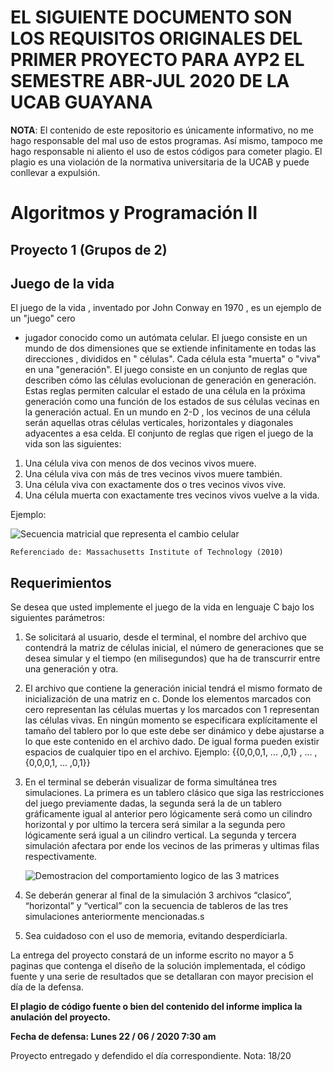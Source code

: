 # EL SIGUIENTE DOCUMENTO SON LOS REQUISITOS ORIGINALES DEL PRIMER PROYECTO PARA AYP2 EL SEMESTRE ABR-JUL 2020 DE LA UCAB GUAYANA

**NOTA**: El contenido de este repositorio es únicamente informativo, no me hago responsable del mal uso de estos programas.
Así mismo, tampoco me hago responsable ni aliento el uso de estos códigos para cometer plagio. El plagio es una violación de la normativa
universitaria de la UCAB y puede conllevar a expulsión.

# Algoritmos y Programación II

## Proyecto 1 (Grupos de 2)

## Juego de la vida

El juego de la vida , inventado por John Conway en 1970 , es un ejemplo de un "juego" cero

- jugador conocido como un autómata celular. El juego consiste en un mundo de dos
dimensiones que se extiende infinitamente en todas las direcciones , divididos en " células".
Cada célula esta "muerta" o "viva" en una "generación". El juego consiste en un conjunto de
reglas que describen cómo las células evolucionan de generación en generación. Estas
reglas permiten calcular el estado de una célula en la próxima generación como una función
de los estados de sus células vecinas en la generación actual. En un mundo en 2-D , los
vecinos de una célula serán aquellas otras células verticales, horizontales y diagonales
adyacentes a esa celda. El conjunto de reglas que rigen el juego de la vida son las siguientes:
1. Una célula viva con menos de dos vecinos vivos muere.
2. Una célula viva con más de tres vecinos vivos muere también.
3. Una célula viva con exactamente dos o tres vecinos vivos vive.
4. Una célula muerta con exactamente tres vecinos vivos vuelve a la vida.

Ejemplo:

![Secuencia matricial que representa el cambio celular](https://i.imgur.com/W7sKTEo.png)

```
Referenciado de: Massachusetts Institute of Technology (2010)
```
## Requerimientos

Se desea que usted implemente el juego de la vida en lenguaje C bajo los siguientes
parámetros:

1. Se solicitará al usuario, desde el terminal, el nombre del archivo que contendrá la matriz
    de células inicial, el número de generaciones que se desea simular y el tiempo (en
    milisegundos) que ha de transcurrir entre una generación y otra.


2. El archivo que contiene la generación inicial tendrá el mismo formato de inicialización de
    una matriz en c. Donde los elementos marcados con cero representan las células
    muertas y los marcados con 1 representan las células vivas. En ningún momento se
    especificara explícitamente el tamaño del tablero por lo que este debe ser dinámico y
    debe ajustarse a lo que este contenido en el archivo dado. De igual forma pueden existir
    espacios de cualquier tipo en el archivo.
Ejemplo:
{{0,0,0,1, ... ,0,1} , ... , {0,0,0,1, ... ,0,1}}
3. En el terminal se deberán visualizar de forma simultánea tres simulaciones. La primera es
    un tablero clásico que siga las restricciones del juego previamente dadas, la segunda
    será la de un tablero gráficamente igual al anterior pero lógicamente será como un cilindro
    horizontal y por ultimo la tercera será similar a la segunda pero lógicamente será igual a
    un cilindro vertical. La segunda y tercera simulación afectara por ende los vecinos de las
    primeras y ultimas filas respectivamente.
    
    ![Demostracion del comportamiento logico de las 3 matrices](https://i.imgur.com/h72Gggi.png)
    
4. Se deberán generar al final de la simulación 3 archivos “clasico”, “horizontal” y “vertical”
    con la secuencia de tableros de las tres simulaciones anteriormente mencionadas.s
5. Sea cuidadoso con el uso de memoria, evitando desperdiciarla.

La entrega del proyecto constará de un informe escrito no mayor a 5 paginas que contenga
el diseño de la solución implementada, el código fuente y una serie de resultados que se
detallaran con mayor precision el día de la defensa.

**El plagio de código fuente o bien del contenido del informe implica la anulación del
proyecto.**

**Fecha de defensa: Lunes 22 / 06 / 2020 7:30 am**

Proyecto entregado y defendido el día correspondiente. Nota: 18/20
